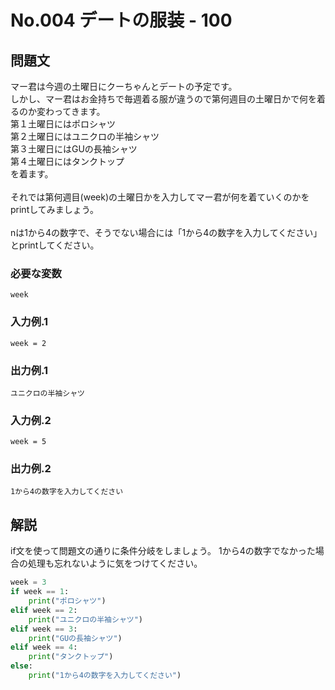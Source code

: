 <script type="text/javascript" async src="https://cdnjs.cloudflare.com/ajax/libs/mathjax/2.7.7/MathJax.js?config=TeX-MML-AM_CHTML"></script>
<script type="text/x-mathjax-config">
    MathJax.Hub.Config({
        tex2jax: {
            inlineMath: [['$', '$'] ],
            displayMath: [ ['$$','$$'], ["\\[","\\]"] ]
        }
    });
</script>
# No.004 デートの服装 - 100
## 問題文
マー君は今週の土曜日にクーちゃんとデートの予定です。<br>
しかし、マー君はお金持ちで毎週着る服が違うので第何週目の土曜日かで何を着るのか変わってきます。<br>
第１土曜日にはポロシャツ<br>
第２土曜日にはユニクロの半袖シャツ<br>
第３土曜日にはGUの長袖シャツ<br>
第４土曜日にはタンクトップ<br>
を着ます。<br><br>
それでは第何週目(week)の土曜日かを入力してマー君が何を着ていくのかをprintしてみましょう。<br><br>
nは1から4の数字で、そうでない場合には「1から4の数字を入力してください」とprintしてください。
### 必要な変数
```
week
```
### 入力例.1
```
week = 2
```
### 出力例.1
```
ユニクロの半袖シャツ
```
### 入力例.2
```
week = 5
```
### 出力例.2
```
1から4の数字を入力してください
```
## 解説
if文を使って問題文の通りに条件分岐をしましょう。
1から4の数字でなかった場合の処理も忘れないように気をつけてください。
```py
week = 3
if week == 1:
    print("ポロシャツ")
elif week == 2:
    print("ユニクロの半袖シャツ")
elif week == 3:
    print("GUの長袖シャツ")
elif week == 4:
    print("タンクトップ")
else:
    print("1から4の数字を入力してください")
```
